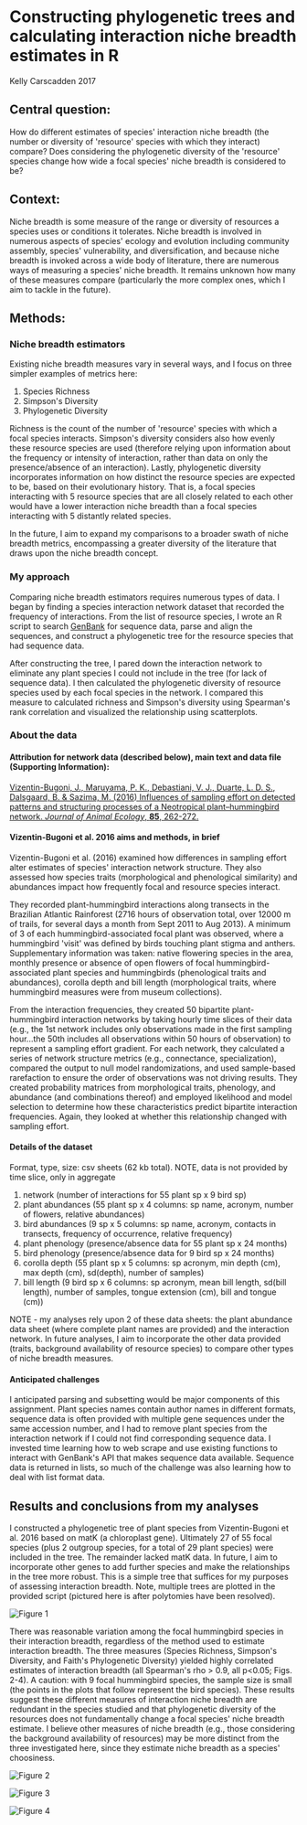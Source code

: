 # Constructing phylogenetic trees and calculating interaction niche breadth estimates in R

Kelly Carscadden 2017

## Central question:
How do different estimates of species' interaction niche breadth (the number or diversity of 'resource' species with which they interact) compare? Does considering the phylogenetic diversity of the 'resource' species change how wide a focal species' niche breadth is considered to be? 

## Context:
Niche breadth is some measure of the range or diversity of resources a species uses or conditions it tolerates. Niche breadth is involved in numerous aspects of species' ecology and evolution including community assembly, species' vulnerability, and diversification, and because niche breadth is invoked across a wide body of literature, there are numerous ways of measuring a species' niche breadth. It remains unknown how many of these measures compare (particularly the more complex ones, which I aim to tackle in the future).

## Methods:
### Niche breadth estimators
Existing niche breadth measures vary in several ways, and I focus on three simpler examples of metrics here: 

 1. Species Richness
 2. Simpson's Diversity
 3. Phylogenetic Diversity

Richness is the count of the number of 'resource' species with which a focal species interacts. Simpson's diversity considers also how evenly these resource species are used (therefore relying upon information about the frequency or intensity of interaction, rather than data on only the presence/absence of an interaction). Lastly, phylogenetic diversity incorporates information on how distinct the resource species are expected to be, based on their evolutionary history. That is, a focal species interacting with 5 resource species that are all closely related to each other would have a lower interaction niche breadth than a focal species interacting with 5 distantly related species.

In the future, I aim to expand my comparisons to a broader swath of niche breadth metrics, encompassing a greater diversity of the literature that draws upon the niche breadth concept.

### My approach
Comparing niche breadth estimators requires numerous types of data. I began by finding a species interaction network dataset that recorded the frequency of interactions. From the list of resource species, I wrote an R script to search [GenBank](https://www.ncbi.nlm.nih.gov/nuccore) for sequence data, parse and align the sequences, and construct a phylogenetic tree for the resource species that had sequence data. 

After constructing the tree, I pared down the interaction network to eliminate any plant species I could not include in the tree (for lack of sequence data). I then calculated the phylogenetic diversity of resource species used by each focal species in the network. I compared this measure to calculated richness and Simpson's diversity using Spearman's rank correlation and visualized the relationship using scatterplots.

### About the data
#### Attribution for network data (described below), main text and data file (Supporting Information): 
[Vizentin-Bugoni, J., Maruyama, P. K., Debastiani, V. J., Duarte, L. D. S., Dalsgaard, B. & Sazima, M. (2016) Influences of sampling effort on detected patterns and structuring processes of a Neotropical plant–hummingbird network. _Journal of Animal Ecology_, __85__, 262-272.](http://onlinelibrary.wiley.com/doi/10.1111/1365-2656.12459/full)

#### Vizentin-Bugoni et al. 2016 aims and methods, in brief
Vizentin-Bugoni et al. (2016) examined how differences in sampling effort alter estimates of species' interaction network structure. They also assessed how species traits (morphological and phenological similarity) and abundances impact how frequently focal and resource species interact.

They recorded plant-hummingbird interactions along transects in the Brazilian Atlantic Rainforest (2716 hours of observation total, over 12000 m of trails, for several days a month from Sept 2011 to Aug 2013). A minimum of 3 of each hummingbird-associated focal plant was observed, where a hummingbird 'visit' was defined by birds touching plant stigma and anthers. Supplementary information was taken: native flowering species in the area, monthly presence or absence of open flowers of focal hummingbird-associated plant species and hummingbirds (phenological traits and abundances), corolla depth and bill length (morphological traits, where hummingbird measures were from museum collections).  

From the interaction frequencies, they created 50 bipartite plant-hummingbird interaction networks by taking hourly time slices of their data (e.g., the 1st network includes only observations made in the first sampling hour...the 50th includes all observations within 50 hours of observation) to represent a sampling effort gradient. For each network, they calculated a series of network structure metrics (e.g., connectance, specialization), compared the output to null model randomizations, and used sample-based rarefaction to ensure the order of observations was not driving results. They created probability matrices from morphological traits, phenology, and abundance (and combinations thereof) and employed likelihood and model selection to determine how these characteristics predict bipartite interaction frequencies. Again, they looked at whether this relationship changed with sampling effort.  

#### Details of the dataset
Format, type, size: csv sheets (62 kb total). NOTE, data is not provided by time slice, only in aggregate  

 1. network (number of interactions for 55 plant sp x 9 bird sp)  
 2. plant abundances (55 plant sp x 4 columns: sp name, acronym, number of flowers, relative abundances)  
 3. bird abundances (9 sp x 5 columns: sp name, acronym, contacts in transects, frequency of occurrence, relative frequency)  
 4. plant phenology (presence/absence data for 55 plant sp x 24 months)  
 5. bird phenology (presence/absence data for 9 bird sp x 24 months)  
 6. corolla depth (55 plant sp x 5 columns: sp acronym, min depth (cm), max depth (cm), sd(depth), number of samples)  
 7. bill length (9 bird sp x 6 columns:  sp acronym, mean bill length, sd(bill length), number of samples, tongue extension (cm), bill and tongue (cm))  
 
NOTE - my analyses rely upon 2 of these data sheets: the plant abundance data sheet (where complete plant names are provided) and the interaction network. In future analyses, I aim to incorporate the other data provided (traits, background availability of resource species) to compare other types of niche breadth measures. 

#### Anticipated challenges  
I anticipated parsing and subsetting would be major components of this assignment. Plant species names contain author names in different formats, sequence data is often provided with multiple gene sequences under the same accession number, and I had to remove plant species from the interaction network if I could not find corresponding sequence data. I invested time learning how to web scrape and use existing functions to interact with GenBank's API that makes sequence data available. Sequence data is returned in lists, so much of the challenge was also learning how to deal with list format data. 


## Results and conclusions from my analyses

I constructed a phylogenetic tree of plant species from Vizentin-Bugoni et al. 2016 based on matK (a chloroplast gene). Ultimately 27 of 55 focal species (plus 2 outgroup species, for a total of 29 plant species) were included in the tree. The remainder lacked matK data. In future, I aim to incorporate other genes to add further species and make the relationships in the tree more robust. This is a simple tree that suffices for my purposes of assessing interaction breadth. Note, multiple trees are plotted in the provided script (pictured here is after polytomies have been resolved).

![Figure 1](https://github.com/kacarscadden/CompBioLabsAndHomework/blob/master/indepProject/plantMatKphylo_rooted_noEdgeLen.jpeg)

There was reasonable variation among the focal hummingbird species in their interaction breadth, regardless of the method used to estimate interaction breadth. The three measures (Species Richness, Simpson's Diversity, and Faith's Phylogenetic Diversity) yielded highly correlated estimates of interaction breadth (all Spearman's rho > 0.9, all p<0.05; Figs. 2-4). A caution: with 9 focal hummingbird species, the sample size is small (the points in the plots that follow represent the bird species). These results suggest these different measures of interaction niche breadth are redundant in the species studied and that phylogenetic diversity of the resources does not fundamentally change a focal species' niche breadth estimate. I believe other measures of niche breadth (e.g., those considering the background availability of resources) may be more distinct from the three investigated here, since they estimate niche breadth as a species' choosiness.

![Figure 2](https://github.com/kacarscadden/CompBioLabsAndHomework/blob/master/indepProject/PD_SR.jpeg)

![Figure 3](https://github.com/kacarscadden/CompBioLabsAndHomework/blob/master/indepProject/PD_Simpson.jpeg)

![Figure 4](https://github.com/kacarscadden/CompBioLabsAndHomework/blob/master/indepProject/SR_Simpson.jpeg)
